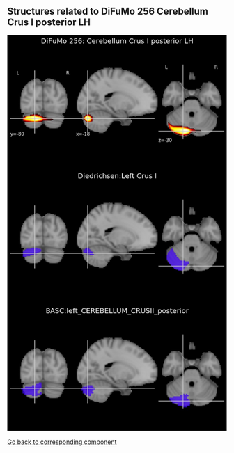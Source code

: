 


## Structures related to DiFuMo 256 Cerebellum Crus I posterior LH

![209](209.jpg "Structures related to DiFuMo 256 Cerebellum Crus I posterior LH")

[Go back to corresponding component](https://parietal-inria.github.io/DiFuMo/256/html/209.html)